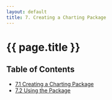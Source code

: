```yaml
---
layout: default
title: 7. Creating a Charting Package
---
```


<h1 class="section-title">{{ page.title }}</h1>

<h2 class="toc-title">Table of Contents</h2>

- [7.1 Creating a Charting Package]({{site.baseurl}}/chapter07/01-windmill)
- [7.2 Using the Package]({{site.baseurl}}/chapter07/02-example)

